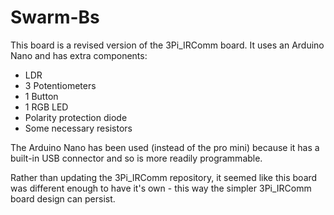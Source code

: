 # Swarm-Bs

This board is a revised version of the 3Pi_IRComm board.  It uses an Arduino Nano and has extra components:
- LDR
- 3 Potentiometers
- 1 Button
- 1 RGB LED
- Polarity protection diode
- Some necessary resistors

The Arduino Nano has been used (instead of the pro mini) because it has a built-in USB connector and so is more readily programmable.  

Rather than updating the 3Pi_IRComm repository, it seemed like this board was different enough to have it's own - this way the simpler 3Pi_IRComm board design can persist.



